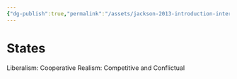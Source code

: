 ```yaml
---
{"dg-publish":true,"permalink":"/assets/jackson-2013-introduction-international-relationsa-chapter-4-liberalism/comparison/states/"}
---
```


# States

Liberalism: Cooperative
Realism: Competitive and Conflictual